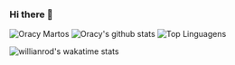 ### Hi there 👋

![Oracy Martos](https://komarev.com/ghpvc/?username=Oracy&color=ff69b4&label=PROFILE+VIEWS&style=flat-plastic)
![Oracy's github stats](https://github-readme-stats.vercel.app/api?username=Oracy&show_icons=true&theme=shades-of-purple)
![Top Linguagens](https://github-readme-stats.vercel.app/api/top-langs/?username=Oracy&layout=compact)

![willianrod's wakatime stats](https://github-readme-stats.vercel.app/api/wakatime?username=OracyMartos)

<!--
**Oracy/Oracy** is a ✨ _special_ ✨ repository because its `README.md` (this file) appears on your GitHub profile.

Here are some ideas to get you started:

- 🔭 I’m currently working on ...
- 🌱 I’m currently learning ...
- 👯 I’m looking to collaborate on ...
- 🤔 I’m looking for help with ...
- 💬 Ask me about ...
- 📫 How to reach me: ...
- 😄 Pronouns: ...
- ⚡ Fun fact: ...
-->
